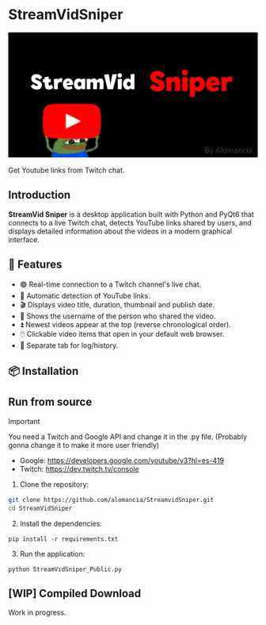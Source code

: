 # StreamVidSniper

![StreamVidSniper_logo](logo.png)


Get Youtube links from Twitch chat.

## Introduction

**StreamVid Sniper** is a desktop application built with Python and PyQt6 that connects to a live Twitch chat, detects YouTube links shared by users, and displays detailed information about the videos in a modern graphical interface.

## 🚀 Features

- 🟣 Real-time connection to a Twitch channel's live chat.
- 🔗 Automatic detection of YouTube links.
- 🎬 Displays video title, duration, thumbnail and publish date.
- 👤 Shows the username of the person who shared the video.
- ⏫ Newest videos appear at the top (reverse chronological order).
- 🖱️ Clickable video items that open in your default web browser.
- 📜 Separate tab for log/history.

## 📦 Installation

## Run from source

> [!IMPORTANT]
> You need a Twitch and Google API and change it in the .py file.
> (Probably gonna change it to make it more user friendly)

- Google: https://developers.google.com/youtube/v3?hl=es-419
- Twitch: https://dev.twitch.tv/console

1. Clone the repository:

```bash
git clone https://github.com/alomancia/StreamvidSniper.git
cd StreamVidSniper
```

2. Install the dependencies:
```
pip install -r requirements.txt
```
3. Run the application:
```
python StreamVidSniper_Public.py
```

## [WIP] Compiled Download

Work in progress.
